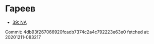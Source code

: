 # Гареев
- [39: NA](39.md)

Commit: 4db93f267066920fcadb7374c2a4c792223e63e0
 fetched at: 20201211-083217
